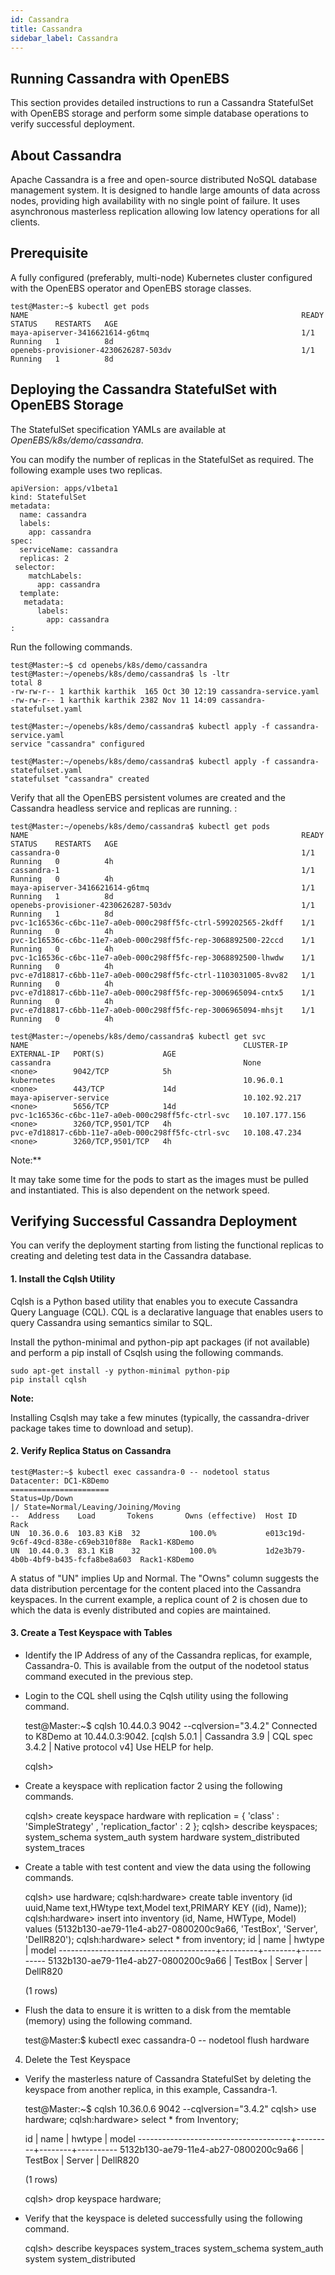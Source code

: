 ```yaml
---
id: Cassandra
title: Cassandra
sidebar_label: Cassandra
---
```


Running Cassandra with OpenEBS
------------------------------

This section provides detailed instructions to run a Cassandra StatefulSet with OpenEBS storage and perform some simple database operations to verify successful deployment.

About Cassandra
---------------

Apache Cassandra is a free and open-source distributed NoSQL database management system. It is designed to handle large amounts of data across nodes, providing high availability with no single point of failure. It uses asynchronous masterless replication allowing low latency operations for all clients.

Prerequisite
------------

A fully configured (preferably, multi-node) Kubernetes cluster configured with the OpenEBS operator and OpenEBS storage classes. 

    test@Master:~$ kubectl get pods
    NAME                                                             READY     STATUS    RESTARTS   AGE
    maya-apiserver-3416621614-g6tmq                                  1/1       Running   1          8d
    openebs-provisioner-4230626287-503dv                             1/1       Running   1          8d

Deploying the Cassandra StatefulSet with OpenEBS Storage
--------------------------------------------------------

The StatefulSet specification YAMLs are available at *OpenEBS/k8s/demo/cassandra*.

You can modify the number of replicas in the StatefulSet as required.
The following example uses two replicas. 

    apiVersion: apps/v1beta1
    kind: StatefulSet
    metadata:
      name: cassandra
      labels:
        app: cassandra
    spec:
      serviceName: cassandra
      replicas: 2
     selector:
        matchLabels:
          app: cassandra
      template:
       metadata:
          labels:
            app: cassandra
    :   

Run the following commands. 

    test@Master:~$ cd openebs/k8s/demo/cassandra
    test@Master:~/openebs/k8s/demo/cassandra$ ls -ltr
    total 8
    -rw-rw-r-- 1 karthik karthik  165 Oct 30 12:19 cassandra-service.yaml
    -rw-rw-r-- 1 karthik karthik 2382 Nov 11 14:09 cassandra-statefulset.yaml	

    test@Master:~/openebs/k8s/demo/cassandra$ kubectl apply -f cassandra-service.yaml
    service "cassandra" configured

```
test@Master:~/openebs/k8s/demo/cassandra$ kubectl apply -f cassandra-statefulset.yaml
statefulset "cassandra" created
```

Verify that all the OpenEBS persistent volumes are created and the Cassandra headless service and replicas are running. :

    test@Master:~/openebs/k8s/demo/cassandra$ kubectl get pods
    NAME                                                             READY     STATUS    RESTARTS   AGE
    cassandra-0                                                      1/1       Running   0          4h
    cassandra-1                                                      1/1       Running   0          4h
    maya-apiserver-3416621614-g6tmq                                  1/1       Running   1          8d
    openebs-provisioner-4230626287-503dv                             1/1       Running   1          8d
    pvc-1c16536c-c6bc-11e7-a0eb-000c298ff5fc-ctrl-599202565-2kdff    1/1       Running   0          4h
    pvc-1c16536c-c6bc-11e7-a0eb-000c298ff5fc-rep-3068892500-22ccd    1/1       Running   0          4h
    pvc-1c16536c-c6bc-11e7-a0eb-000c298ff5fc-rep-3068892500-lhwdw    1/1       Running   0          4h
    pvc-e7d18817-c6bb-11e7-a0eb-000c298ff5fc-ctrl-1103031005-8vv82   1/1       Running   0          4h
    pvc-e7d18817-c6bb-11e7-a0eb-000c298ff5fc-rep-3006965094-cntx5    1/1       Running   0          4h
    pvc-e7d18817-c6bb-11e7-a0eb-000c298ff5fc-rep-3006965094-mhsjt    1/1       Running   0          4h

```
test@Master:~/openebs/k8s/demo/cassandra$ kubectl get svc
NAME                                                CLUSTER-IP       EXTERNAL-IP   PORT(S)             AGE
cassandra                                           None             <none>        9042/TCP            5h
kubernetes                                          10.96.0.1        <none>        443/TCP             14d
maya-apiserver-service                              10.102.92.217    <none>        5656/TCP            14d
pvc-1c16536c-c6bc-11e7-a0eb-000c298ff5fc-ctrl-svc   10.107.177.156   <none>        3260/TCP,9501/TCP   4h
pvc-e7d18817-c6bb-11e7-a0eb-000c298ff5fc-ctrl-svc   10.108.47.234    <none>        3260/TCP,9501/TCP   4h
```



Note:**

It may take some time for the pods to start as the images must be pulled and instantiated. This is also dependent on the network speed.

Verifying Successful Cassandra Deployment
-----------------------------------------

You can verify the deployment starting from listing the functional replicas to creating and deleting test data in the Cassandra database.

#### 1. Install the Cqlsh Utility

Cqlsh is a Python based utility that enables you to execute Cassandra Query Language (CQL). CQL is a declarative language that enables users to query Cassandra using semantics similar to SQL.

Install the python-minimal and python-pip apt packages (if not available) and perform a pip install of Csqlsh using the following commands. 

    sudo apt-get install -y python-minimal python-pip 
    pip install cqlsh

**Note:**

Installing Csqlsh may take a few minutes (typically, the cassandra-driver package takes time to download and setup).

#### 2. Verify Replica Status on Cassandra

```
test@Master:~$ kubectl exec cassandra-0 -- nodetool status
Datacenter: DC1-K8Demo
======================
Status=Up/Down
|/ State=Normal/Leaving/Joining/Moving
--  Address    Load       Tokens       Owns (effective)  Host ID                               Rack
UN  10.36.0.6  103.83 KiB  32           100.0%           e013c19d-9c6f-49cd-838e-c69eb310f88e  Rack1-K8Demo
UN  10.44.0.3  83.1 KiB    32           100.0%           1d2e3b79-4b0b-4bf9-b435-fcfa8be8a603  Rack1-K8Demo
```



A status of "UN" implies Up and Normal. The "Owns" column suggests the data distribution percentage for the content placed into the Cassandra keyspaces. In the current example, a replica count of 2 is chosen due to which the data is evenly distributed and copies are maintained.

#### 3. Create a Test Keyspace with Tables

- Identify the IP Address of any of the Cassandra replicas, for example, Cassandra-0. This is available from the output of the nodetool status command executed in the previous step.

-   Login to the CQL shell using the Cqlsh utility using the following command.

    test@Master:~$ cqlsh 10.44.0.3 9042 --cqlversion="3.4.2"
    Connected to K8Demo at 10.44.0.3:9042.
    [cqlsh 5.0.1 | Cassandra 3.9 | CQL spec 3.4.2 | Native protocol v4]
    Use HELP for help.
    
    cqlsh>

-   Create a keyspace with replication factor 2 using the following commands.

    cqlsh> create keyspace hardware with replication = { 'class' : 'SimpleStrategy' , 'replication_factor' : 2 };
    cqlsh> describe keyspaces;
    system_schema  system_auth  system  hardware  system_distributed  system_traces

-   Create a table with test content and view the data using the following commands.

    cqlsh> use hardware;
    cqlsh:hardware> create table inventory (id uuid,Name text,HWtype text,Model text,PRIMARY KEY ((id), Name));
    cqlsh:hardware> insert into inventory (id, Name, HWType, Model) values (5132b130-ae79-11e4-ab27-0800200c9a66, 'TestBox', 'Server', 'DellR820');
    cqlsh:hardware> select * from inventory;
    id                                   | name    | hwtype | model
    ---------------------------------------+---------+--------+----------
    5132b130-ae79-11e4-ab27-0800200c9a66 | TestBox | Server | DellR820
    
    (1 rows) 
-   Flush the data to ensure it is written to a disk from the memtable (memory) using the following command.

    test@Master:$ kubectl exec cassandra-0 -- nodetool flush hardware

4. Delete the Test Keyspace
- Verify the masterless nature of Cassandra StatefulSet by deleting the keyspace from another replica, in this example, Cassandra-1. 


    test@Master:~$ cqlsh 10.36.0.6 9042 --cqlversion="3.4.2"
    cqlsh> use hardware;
    cqlsh:hardware> select * from Inventory;
    
    id                                   | name    | hwtype | model
    --------------------------------------+---------+--------+----------
    5132b130-ae79-11e4-ab27-0800200c9a66 | TestBox | Server | DellR820
    
    (1 rows)
    
    cqlsh> drop keyspace hardware;
- Verify that the keyspace is deleted successfully using the following command. 


    cqlsh> describe keyspaces
    system_traces  system_schema  system_auth  system  system_distributed
<script>

```
(function(h,o,t,j,a,r){ h.hj=h.hj||function(){(h.hj.q=h.hj.q||[]).push(arguments)}; h.hjSettings={hjid:785693,hjsv:6}; a=o.getElementsByTagName('head')[0]; r=o.createElement('script');r.async=1; r.src=t+h.hjSettings.hjid+j+h._hjSettings.hjsv; a.appendChild(r); })(window,document,'https://static.hotjar.com/c/hotjar-','.js?sv='); 
```

</script>